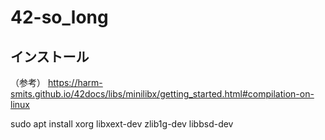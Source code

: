 # 42-so_long

## インストール
（参考）
https://harm-smits.github.io/42docs/libs/minilibx/getting_started.html#compilation-on-linux

sudo apt install xorg libxext-dev zlib1g-dev libbsd-dev
